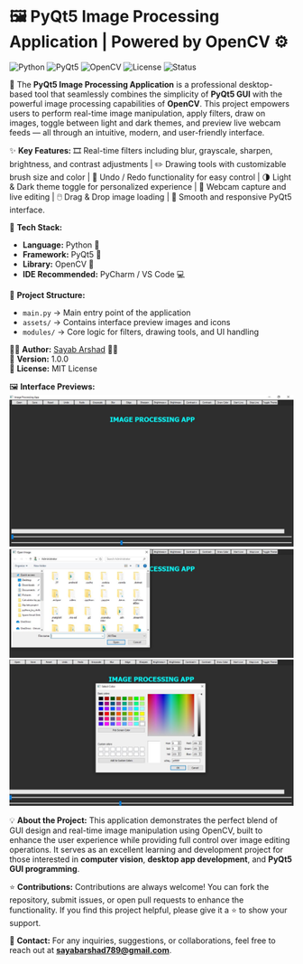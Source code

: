 # 🖼️ PyQt5 Image Processing Application | Powered by OpenCV ⚙️  
![Python](https://img.shields.io/badge/Python-3.x-blue?logo=python) ![PyQt5](https://img.shields.io/badge/Framework-PyQt5-green?logo=qt) ![OpenCV](https://img.shields.io/badge/OpenCV-Image%20Processing-red?logo=opencv) ![License](https://img.shields.io/badge/License-MIT-yellow) ![Status](https://img.shields.io/badge/Status-Active-brightgreen)  

🚀 The **PyQt5 Image Processing Application** is a professional desktop-based tool that seamlessly combines the simplicity of **PyQt5 GUI** with the powerful image processing capabilities of **OpenCV**. This project empowers users to perform real-time image manipulation, apply filters, draw on images, toggle between light and dark themes, and preview live webcam feeds — all through an intuitive, modern, and user-friendly interface.  

✨ **Key Features:** 🎞️ Real-time filters including blur, grayscale, sharpen, brightness, and contrast adjustments | ✏️ Drawing tools with customizable brush size and color | 🔄 Undo / Redo functionality for easy control | 🌗 Light & Dark theme toggle for personalized experience | 📸 Webcam capture and live editing | 🖱️ Drag & Drop image loading | 🧩 Smooth and responsive PyQt5 interface.  

🧠 **Tech Stack:**  
- **Language:** Python 🐍  
- **Framework:** PyQt5 🧩  
- **Library:** OpenCV 🎥  
- **IDE Recommended:** PyCharm / VS Code 💻  

📁 **Project Structure:**  
- `main.py` → Main entry point of the application  
- `assets/` → Contains interface preview images and icons  
- `modules/` → Core logic for filters, drawing tools, and UI handling  

🧑‍💻 **Author:** [Sayab Arshad](https://github.com/SayabArshad) 👨‍💻  
📅 **Version:** 1.0.0  
📜 **License:** MIT License  

🖼️ **Interface Previews:**  
![Interface 1](assets/1.JPG)  
![Interface 2](assets/2.JPG)  
![Interface 3](assets/3.JPG)  

💡 **About the Project:** This application demonstrates the perfect blend of GUI design and real-time image manipulation using OpenCV, built to enhance the user experience while providing full control over image editing operations. It serves as an excellent learning and development project for those interested in **computer vision**, **desktop app development**, and **PyQt5 GUI programming**.  

⭐ **Contributions:** Contributions are always welcome! You can fork the repository, submit issues, or open pull requests to enhance the functionality. If you find this project helpful, please give it a ⭐ to show your support.  

📧 **Contact:** For any inquiries, suggestions, or collaborations, feel free to reach out at **sayabarshad789@gmail.com**.  
